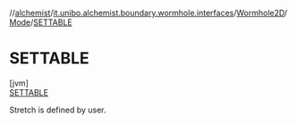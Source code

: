 //[alchemist](../../../../../index.md)/[it.unibo.alchemist.boundary.wormhole.interfaces](../../../index.md)/[Wormhole2D](../../index.md)/[Mode](../index.md)/[SETTABLE](index.md)

# SETTABLE

[jvm]\
[SETTABLE](index.md)

Stretch is defined by user.
